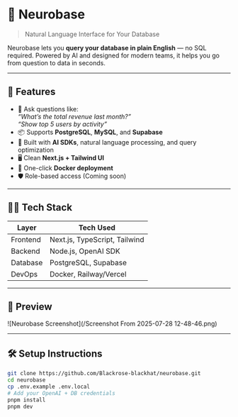 # 🧠 Neurobase

> Natural Language Interface for Your Database

Neurobase lets you **query your database in plain English** — no SQL required. Powered by AI and designed for modern teams, it helps you go from question to data in seconds.

---

## 🚀 Features

- 🔎 Ask questions like:  
  _“What’s the total revenue last month?”_  
  _“Show top 5 users by activity”_
- 📦 Supports **PostgreSQL**, **MySQL**, and **Supabase**
- 🧠 Built with **AI SDKs**, natural language processing, and query optimization
- 🖥️ Clean **Next.js + Tailwind UI**
- 🐳 One-click **Docker deployment**
- 🛡️ Role-based access (Coming soon)

---

## 🧑‍💻 Tech Stack

| Layer      | Tech Used                      |
|------------|-------------------------------|
| Frontend   | Next.js, TypeScript, Tailwind |
| Backend    | Node.js, OpenAI SDK           |
| Database   | PostgreSQL, Supabase          |
| DevOps     | Docker, Railway/Vercel        |

---

## 📸 Preview

![Neurobase Screenshot](/Screenshot From 2025-07-28 12-48-46.png) <!-- Replace with actual image path -->

---

## 🛠️ Setup Instructions

```bash
git clone https://github.com/Blackrose-blackhat/neurobase.git
cd neurobase
cp .env.example .env.local
# Add your OpenAI + DB credentials
pnpm install
pnpm dev
